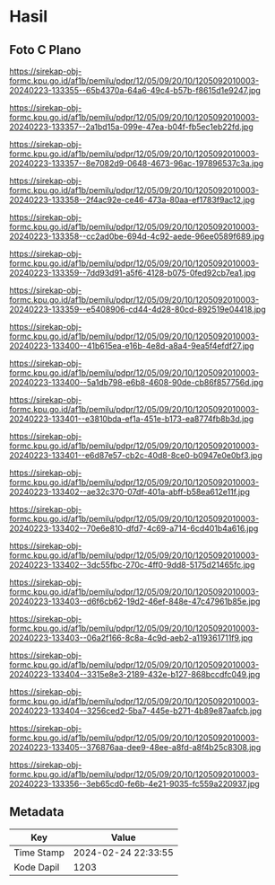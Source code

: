 # Hasil

## Foto C Plano

https://sirekap-obj-formc.kpu.go.id/af1b/pemilu/pdpr/12/05/09/20/10/1205092010003-20240223-133355--65b4370a-64a6-49c4-b57b-f8615d1e9247.jpg

https://sirekap-obj-formc.kpu.go.id/af1b/pemilu/pdpr/12/05/09/20/10/1205092010003-20240223-133357--2a1bd15a-099e-47ea-b04f-fb5ec1eb22fd.jpg

https://sirekap-obj-formc.kpu.go.id/af1b/pemilu/pdpr/12/05/09/20/10/1205092010003-20240223-133357--8e7082d9-0648-4673-96ac-197896537c3a.jpg

https://sirekap-obj-formc.kpu.go.id/af1b/pemilu/pdpr/12/05/09/20/10/1205092010003-20240223-133358--2f4ac92e-ce46-473a-80aa-ef1783f9ac12.jpg

https://sirekap-obj-formc.kpu.go.id/af1b/pemilu/pdpr/12/05/09/20/10/1205092010003-20240223-133358--cc2ad0be-694d-4c92-aede-96ee0589f689.jpg

https://sirekap-obj-formc.kpu.go.id/af1b/pemilu/pdpr/12/05/09/20/10/1205092010003-20240223-133359--7dd93d91-a5f6-4128-b075-0fed92cb7ea1.jpg

https://sirekap-obj-formc.kpu.go.id/af1b/pemilu/pdpr/12/05/09/20/10/1205092010003-20240223-133359--e5408906-cd44-4d28-80cd-892519e04418.jpg

https://sirekap-obj-formc.kpu.go.id/af1b/pemilu/pdpr/12/05/09/20/10/1205092010003-20240223-133400--41b615ea-e16b-4e8d-a8a4-9ea5f4efdf27.jpg

https://sirekap-obj-formc.kpu.go.id/af1b/pemilu/pdpr/12/05/09/20/10/1205092010003-20240223-133400--5a1db798-e6b8-4608-90de-cb86f857756d.jpg

https://sirekap-obj-formc.kpu.go.id/af1b/pemilu/pdpr/12/05/09/20/10/1205092010003-20240223-133401--e3810bda-ef1a-451e-b173-ea8774fb8b3d.jpg

https://sirekap-obj-formc.kpu.go.id/af1b/pemilu/pdpr/12/05/09/20/10/1205092010003-20240223-133401--e6d87e57-cb2c-40d8-8ce0-b0947e0e0bf3.jpg

https://sirekap-obj-formc.kpu.go.id/af1b/pemilu/pdpr/12/05/09/20/10/1205092010003-20240223-133402--ae32c370-07df-401a-abff-b58ea612e11f.jpg

https://sirekap-obj-formc.kpu.go.id/af1b/pemilu/pdpr/12/05/09/20/10/1205092010003-20240223-133402--70e6e810-dfd7-4c69-a714-6cd401b4a616.jpg

https://sirekap-obj-formc.kpu.go.id/af1b/pemilu/pdpr/12/05/09/20/10/1205092010003-20240223-133402--3dc55fbc-270c-4ff0-9dd8-5175d21465fc.jpg

https://sirekap-obj-formc.kpu.go.id/af1b/pemilu/pdpr/12/05/09/20/10/1205092010003-20240223-133403--d6f6cb62-19d2-46ef-848e-47c47961b85e.jpg

https://sirekap-obj-formc.kpu.go.id/af1b/pemilu/pdpr/12/05/09/20/10/1205092010003-20240223-133403--06a2f166-8c8a-4c9d-aeb2-a119361711f9.jpg

https://sirekap-obj-formc.kpu.go.id/af1b/pemilu/pdpr/12/05/09/20/10/1205092010003-20240223-133404--3315e8e3-2189-432e-b127-868bccdfc049.jpg

https://sirekap-obj-formc.kpu.go.id/af1b/pemilu/pdpr/12/05/09/20/10/1205092010003-20240223-133404--3256ced2-5ba7-445e-b271-4b89e87aafcb.jpg

https://sirekap-obj-formc.kpu.go.id/af1b/pemilu/pdpr/12/05/09/20/10/1205092010003-20240223-133405--376876aa-dee9-48ee-a8fd-a8f4b25c8308.jpg

https://sirekap-obj-formc.kpu.go.id/af1b/pemilu/pdpr/12/05/09/20/10/1205092010003-20240223-133356--3eb65cd0-fe6b-4e21-9035-fc559a220937.jpg


## Metadata

| Key        | Value               |
| ---------- | ------------------- |
| Time Stamp | 2024-02-24 22:33:55 |
| Kode Dapil | 1203                |



